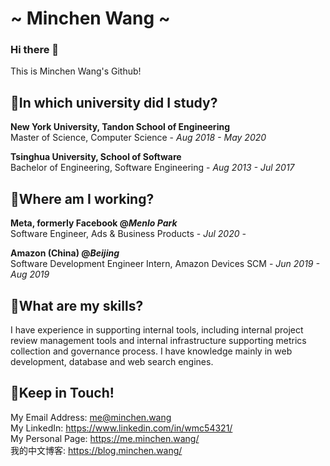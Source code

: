 # ~ Minchen Wang ~

### Hi there 👋

This is Minchen Wang's Github!

## 🧶In which university did I study?

**New York University, Tandon School of Engineering**   
Master of Science, Computer Science - _Aug 2018 - May 2020_  

**Tsinghua University, School of Software**  
Bachelor of Engineering, Software Engineering - _Aug 2013 - Jul 2017_  

## 🎨Where am I working?

**Meta, formerly Facebook @_Menlo Park_**  
Software Engineer, Ads & Business Products - _Jul 2020 -_  

**Amazon (China) @_Beijing_**  
Software Development Engineer Intern, Amazon Devices SCM - _Jun 2019 - Aug 2019_  

## 🎯What are my skills?
I have experience in supporting internal tools, including internal project review management tools and internal infrastructure supporting metrics collection and governance process. I have knowledge mainly in web development, database and web search engines.

## 👀Keep in Touch!

My Email Address: me@minchen.wang  
My LinkedIn: https://www.linkedin.com/in/wmc54321/  
My Personal Page: https://me.minchen.wang/  
我的中文博客: https://blog.minchen.wang/  

<!--
**wmc54321/wmc54321** is a ✨ _special_ ✨ repository because its `README.md` (this file) appears on your GitHub profile.

Here are some ideas to get you started:

- 🔭 I’m currently working on ...
- 🌱 I’m currently learning ...
- 👯 I’m looking to collaborate on ...
- 🤔 I’m looking for help with ...
- 💬 Ask me about ...
- 📫 How to reach me: ...
- 😄 Pronouns: ...
- ⚡ Fun fact: ...
-->
